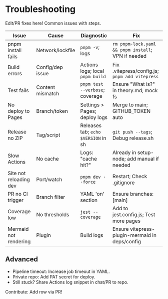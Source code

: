 # Troubleshooting

Edit/PR fixes here! Common issues with steps.

| Issue | Cause | Diagnostic | Fix |
|-------|-------|------------|-----|
| pnpm install fails | Network/lockfile | `pnpm -v`; logs | `rm pnpm-lock.yaml && pnpm install`; VPN if needed |
| Build errors | Config/dep issue | Actions logs; local `pnpm build` | Fix .vitepress/config.js; `pnpm add vitepress` |
| Test fails | Content mismatch | `pnpm test --verbose`; coverage | Ensure "What is?" in theory.md; mock fs |
| No deploy to Pages | Branch/token | Settings > Pages; deploy logs | Merge to main; GITHUB_TOKEN auto |
| Release no ZIP | Tag/script | Releases tab; `echo $VERSION` in sh | `git push --tags`; Debug release.sh |
| Slow Actions | No cache | Logs: "cache hit?" | Already in setup-node; add manual if needed |
| Site not reloading dev | Port/watch | `pnpm dev --force` | Restart; Check .gitignore |
| PR no CI trigger | Branch filter | YAML 'on' section | Ensure branches: [main] |
| Coverage low | No thresholds | `jest --coverage` | Add to jest.config.js; Test more pages |
| Mermaid not rendering | Plugin | Build logs | Ensure vitepress-plugin-mermaid in deps/config |

## Advanced
- Pipeline timeout: Increase job timeout in YAML.
- Private repo: Add PAT secret for deploy.
- Still stuck? Share Actions log snippet in chat/PR to repo.

Contribute: Add row via PR!
